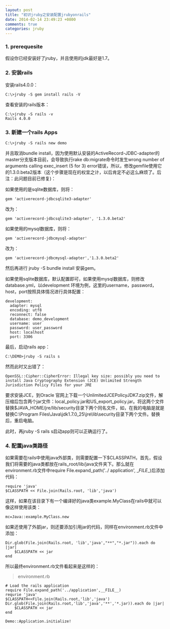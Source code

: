 ```yaml
---
layout: post
title: "初识jruby之安装配置jrubyonrails"
date: 2014-02-14 23:49:23 +0800
comments: true
categories: jruby
---
```


### 1. prerequesite

假设你已经安装好了jruby，并且使用的jdk最好是1.7。

### 2. 安装rails

安装rails4.0.0：

	C:\>jruby -S gem install rails -V

查看安装的rails版本：

	C:\>jruby -S rails -v
	Rails 4.0.0

<!-- more -->

### 3. 新建一个rails Apps

	C:\>jruby -S rails new demo

并且取消bundle install，因为使用默认安装的ActiveRecord-JDBC-adapter的master分支版本目前，会导致执行rake db:migrate命令时发生wrong number of arguments calling exec_insert (5 for 3) error错误，所以，修改gemfile使用它的1.3.0.beta2版本（这个步骤是现在的权宜之计，以后肯定不必这么麻烦了。后注：此问题目前已修复)：

如果使用的是sqlite数据库，则将：

	gem 'activerecord-jdbcsqlite3-adapter'

改为：

	gem 'activerecord-jdbcsqlite3-adapter', '1.3.0.beta2'

如果使用的mysql数据库，则将：

	gem 'activerecord-jdbcmysql-adapter'

改为：

	gem 'activerecord-jdbcmysql-adapter','1.3.0.beta2'
 
然后再进行 jruby -S bundle install 安装gem。

如果使用sqlite数据库，默认配置即可，如果使用mysql数据库，则修改database.yml，以development
环境为例，这里的username，password，host，port按照具体情况进行具体配置：

	development:
	  adapter: mysql
	  encoding: utf8
	  reconnect: false
	  database: demo_development
	  username: user
	  password: user_password
	  host: localhost
	  port: 3306

最后，启动rails app：

	C:\DEMO>jruby -S rails s

然而此时又出错了：

	OpenSSL::Cipher::CipherError: Illegal key size: possibly you need to install Java Cryptography Extension (JCE) Unlimited Strength Jurisdiction Policy Files for your JRE

要求安装JCE，到Oracle 官网上下载一个UnlimitedJCEPolicyJDK7.zip文件，解压缩后包含两个jar文件：local_policy.jar和US_export_policy.jar。将这两个文件替换$JAVA_HOME/jre/lib/security目录下两个同名文件，如，在我的电脑是就是替换C:\Program Files\Java\jdk1.7.0_25\jre\lib\security目录下两个文件。替换后，重启电脑。

此时，再jruby -S rails s启动app则可以正确运行了。

### 4. 配置java类路径

如果需要在rails中使用java外部类，则需要配置一下$CLASSPATH，首先，假设我们将需要的java类都放在rails_root/lib/java文件夹下。那么就在environment.rb文件中require File.expand_path('../
application', \__FILE__)后添加代码：

	require 'java'
	$CLASSPATH << File.join(Rails.root, 'lib','java')

这样，如果在该目录下有一个编译好的java类example.MyClass在rails中就可以像这样使用该类：

	mc=Java::example.MyClass.new

如果还使用了外部jar，则还要添加引用jar的代码，同样在environment.rb文件中添加：

	Dir.glob(File.join(Rails.root, 'lib','java',"**","*.jar")).each do |jar| 
		$CLASSPATH << jar
	end

所以最终environment.rb文件看起来是这样的：

> environment.rb

	# Load the rails application
	require File.expand_path('../application',__FILE__)
	requrie 'java'
	$CLASSPATH<<File.join(Rails.root,'lib','java')
	Dir.glob(File.join(Rails.root,'lib','java','**','*.jar)).each do |jar|
		$CLASSPATH << jar
	end
	
	Demo::Application.initialize!

